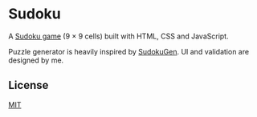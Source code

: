 # Sudoku

A [Sudoku game](https://en.wikipedia.org/wiki/Sudoku) (9 × 9 cells) built with HTML, CSS and JavaScript.

Puzzle generator is heavily inspired by [SudokuGen](https://github.com/petewritescode/sudoku-gen). UI and validation are designed by me.

## License

[MIT](./LICENSE)
